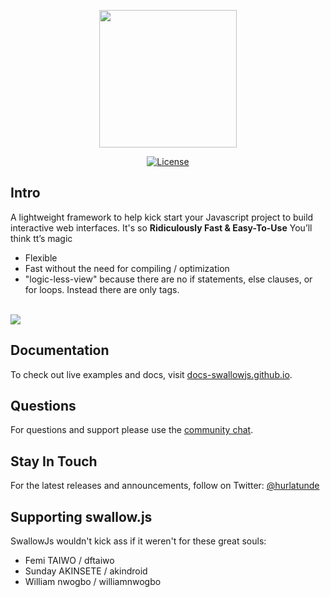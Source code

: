 
<p align="center">
<a href="https://docs-swallowjs.github.io/" target="_blank">
<img width="220"src="https://raw.githubusercontent.com/hurlatunde/swallow.js/master/swallow/utility/css/img/swallo_logo_footer.png">
</a>
</p>

<p align="center">
  <a href="https://www.npmjs.com/package/vue"><img src="https://img.shields.io/npm/l/vue.svg" alt="License"></a>
</p>

## Intro
A lightweight framework to help kick start your Javascript project to build interactive web interfaces. It's so <strong>Ridiculously Fast & Easy-To-Use</strong> You’ll think tt’s magic
- Flexible
- Fast without the need for compiling / optimization
- "logic-less-view" because there are no if statements, else clauses, or for loops. Instead there are only tags.

<br>
<img src="https://raw.githubusercontent.com/hurlatunde/swallow.js/master/swallow/utility/css/img/swallow.png" />
<br>

## Documentation

To check out live examples and docs, visit [docs-swallowjs.github.io](https://docs-swallowjs.github.io/).

## Questions

For questions and support please use the [community chat](https://chat.vuejs.org/).

## Stay In Touch

For the latest releases and announcements, follow on Twitter: [@hurlatunde](https://twitter.com/hurlatunde)

## Supporting swallow.js

SwallowJs wouldn't kick ass if it weren't for these great souls:

<ul>
<li> Femi TAIWO / dftaiwo </li>
<li> Sunday AKINSETE / akindroid </li>
<li> William nwogbo / williamnwogbo </li>
</ul>